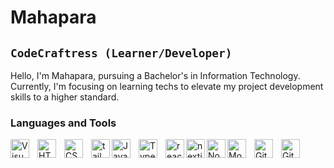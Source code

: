  
#  Mahapara

## **`CodeCraftress (Learner/Developer)`**
Hello, I'm Mahapara, pursuing a Bachelor's in Information Technology. Currently, I'm focusing on learning techs to elevate my project development skills to a higher standard.

### Languages and Tools
<img align="left" alt="Visual Studio Code" width="30px" src="https://cdn.jsdelivr.net/gh/devicons/devicon/icons/vscode/vscode-original.svg" style="padding-right:10px;" />
<img align="left" alt="HTML5" width="30px" src="https://cdn.jsdelivr.net/gh/devicons/devicon/icons/html5/html5-original.svg" style="padding-right:10px;" />
<img align="left" alt="CSS3" width="30px" src="https://cdn.jsdelivr.net/gh/devicons/devicon/icons/css3/css3-original.svg" style="padding-right:10px;" />
<img align="left" alt="tailwind" width="30px" src="https://devicon-website.vercel.app/api/tailwindcss/plain.svg"></img>
<img align="left" alt="JavaScript" width="30px" src="https://cdn.jsdelivr.net/gh/devicons/devicon/icons/javascript/javascript-original.svg" style="padding-right:10px;" />
<img align="left" alt="TypeScript" width="30px" src="https://cdn.jsdelivr.net/gh/devicons/devicon@latest/icons/typescript/typescript-original.svg" style="padding-right:10px;" />

<img align="left" alt="reactjs" width="30px"  src="https://devicon-website.vercel.app/api/react/original.svg"></img>
<img align="left" alt="nextjs" width="30px" src="https://devicon-website.vercel.app/api/nextjs/original.svg?color=%23FFFFFF"></img>
<img align="left" alt="Node.js" width="30px"  src="https://devicon-website.vercel.app/api/nodejs/original.svg"></img> 
<img align="left" alt="MongoDB" width="30px" src="https://cdn.jsdelivr.net/gh/devicons/devicon/icons/mongodb/mongodb-original.svg" style="padding-right:10px;" />
<img align="left" alt="Git" width="30px" src="https://cdn.jsdelivr.net/gh/devicons/devicon/icons/git/git-original.svg" style="padding-right:10px;" />
<img align="left" alt="GitHub" width="30px" src="https://user-images.githubusercontent.com/3369400/139447912-e0f43f33-6d9f-45f8-be46-2df5bbc91289.png" style="padding-right:10px;" />
          

           
          

<br />
<br />
